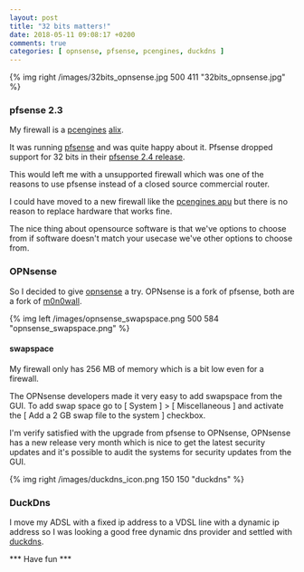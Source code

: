 ```yaml
---
layout: post
title: "32 bits matters!"
date: 2018-05-11 09:08:17 +0200
comments: true
categories: [ opnsense, pfsense, pcengines, duckdns ] 
---
```


{% img right /images/32bits_opnsense.jpg 500 411 "32bits_opnsense.jpg" %} 

### pfsense 2.3

My firewall is a <a href="https://pcengines.ch/">pcengines</a> <a href="https://pcengines.ch/alix2d13.htm">alix</a>.

It was running <a href="https://www.pfsense.org">pfsense</a> and was quite happy about it. Pfsense dropped support for 32 bits in their <a href="https://doc.pfsense.org/index.php/Does_pfSense_support_64_bit_systems">pfsense 2.4 release</a>.

This would left me with a unsupported firewall which was one of the reasons to use pfsense instead of a closed source commercial router.

I could have moved to a new firewall like the <a href="https://pcengines.ch/apu.htm">pcengines apu</a> but there is no reason to replace hardware that works fine.

The nice thing about opensource software is that we've options to choose from if software doesn't match your usecase we've other options to choose from. 

### OPNsense

So I decided to give <a href="https://opnsense.org/">opnsense</a> a try. OPNsense is a fork of pfsense, both are a fork of <a href="https://m0n0.ch/wall/index.php">m0n0wall</a>.

{% img left /images/opnsense_swapspace.png 500 584 "opnsense_swapspace.png" %}

#### swapspace

My firewall only has 256 MB of memory which is a bit low even for a firewall.

The OPNsense developers made it very easy to add swapspace from the GUI. To add swap space go to [ System ] > [ Miscellaneous ] and activate the [ Add a 2 GB swap file to the system ] checkbox.

I'm verify satisfied with the upgrade from pfsense to OPNsense, OPNsense has a new release very month which is nice to get the latest security updates and it's possible to audit the systems for security updates from the GUI.

{% img right /images/duckdns_icon.png 150 150 "duckdns" %}

### DuckDns

I move my ADSL with a fixed ip address to a VDSL line with a dynamic ip address so I was looking a good free dynamic dns provider and settled with <a href="https://www.duckdns.org/">duckdns</a>.

*** Have fun ***


